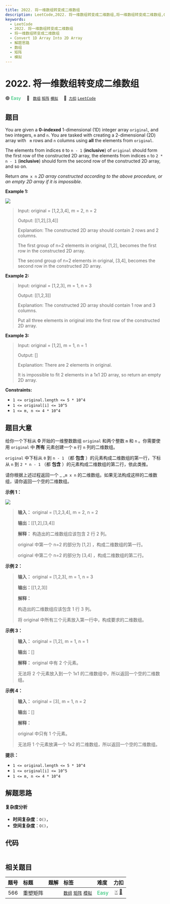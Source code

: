 ```yaml
---
title: 2022. 将一维数组转变成二维数组
description: LeetCode,2022. 将一维数组转变成二维数组,将一维数组转变成二维数组,Convert 1D Array Into 2D Array,解题思路,数组,矩阵,模拟
keywords:
  - LeetCode
  - 2022. 将一维数组转变成二维数组
  - 将一维数组转变成二维数组
  - Convert 1D Array Into 2D Array
  - 解题思路
  - 数组
  - 矩阵
  - 模拟
---
```


# 2022. 将一维数组转变成二维数组

🟢 <font color=#15bd66>Easy</font>&emsp; 🔖&ensp; [`数组`](/tag/array.md) [`矩阵`](/tag/matrix.md) [`模拟`](/tag/simulation.md)&emsp; 🔗&ensp;[`力扣`](https://leetcode.cn/problems/convert-1d-array-into-2d-array) [`LeetCode`](https://leetcode.com/problems/convert-1d-array-into-2d-array)

## 题目

You are given a **0-indexed** 1-dimensional (1D) integer array `original`, and
two integers, `m` and `n`. You are tasked with creating a 2-dimensional (2D)
array with ` m` rows and `n` columns using **all** the elements from
`original`.

The elements from indices `0` to `n - 1` (**inclusive**) of `original` should
form the first row of the constructed 2D array, the elements from indices `n`
to `2 * n - 1` (**inclusive**) should form the second row of the constructed
2D array, and so on.

Return _an_`m x n` _2D array constructed according to the above procedure, or
an empty 2D array if it is impossible_.



**Example 1:**

![](https://assets.leetcode.com/uploads/2021/08/26/image-20210826114243-1.png)

> Input: original = [1,2,3,4], m = 2, n = 2
> 
> Output: [[1,2],[3,4]]
> 
> Explanation: The constructed 2D array should contain 2 rows and 2 columns.
> 
> The first group of n=2 elements in original, [1,2], becomes the first row in the constructed 2D array.
> 
> The second group of n=2 elements in original, [3,4], becomes the second row in the constructed 2D array.

**Example 2:**

> Input: original = [1,2,3], m = 1, n = 3
> 
> Output: [[1,2,3]]
> 
> Explanation: The constructed 2D array should contain 1 row and 3 columns.
> 
> Put all three elements in original into the first row of the constructed 2D array.

**Example 3:**

> Input: original = [1,2], m = 1, n = 1
> 
> Output: []
> 
> Explanation: There are 2 elements in original.
> 
> It is impossible to fit 2 elements in a 1x1 2D array, so return an empty 2D array.

**Constraints:**

  * `1 <= original.length <= 5 * 10^4`
  * `1 <= original[i] <= 10^5`
  * `1 <= m, n <= 4 * 10^4`


## 题目大意

给你一个下标从 **0**  开始的一维整数数组 `original` 和两个整数 `m` 和  `n` 。你需要使用 `original` 中
**所有**  元素创建一个 `m` 行 `n` 列的二维数组。

`original` 中下标从 `0` 到 `n - 1` （都 **包含** ）的元素构成二维数组的第一行，下标从 `n` 到 `2 * n - 1`
（都 **包含**  ）的元素构成二维数组的第二行，依此类推。

请你根据上述过程返回一个 _ _`m x n` 的二维数组。如果无法构成这样的二维数组，请你返回一个空的二维数组。



**示例 1：**

![](https://assets.leetcode.com/uploads/2021/08/26/image-20210826114243-1.png)

> 
> 
> 
> 
> 
> **输入：** original = [1,2,3,4], m = 2, n = 2
> 
> **输出：**[[1,2],[3,4]]
> 
> **解释：** 构造出的二维数组应该包含 2 行 2 列。
> 
> original 中第一个 n=2 的部分为 [1,2] ，构成二维数组的第一行。
> 
> original 中第二个 n=2 的部分为 [3,4] ，构成二维数组的第二行。
> 
> 

**示例 2：**

> 
> 
> 
> 
> 
> **输入：** original = [1,2,3], m = 1, n = 3
> 
> **输出：**[[1,2,3]]
> 
> **解释：**
> 
> 构造出的二维数组应该包含 1 行 3 列。
> 
> 将 original 中所有三个元素放入第一行中，构成要求的二维数组。
> 
> 

**示例 3：**

> 
> 
> 
> 
> 
> **输入：** original = [1,2], m = 1, n = 1
> 
> **输出：**[]
> 
> **解释：** original 中有 2 个元素。
> 
> 无法将 2 个元素放入到一个 1x1 的二维数组中，所以返回一个空的二维数组。
> 
> 

**示例 4：**

> 
> 
> 
> 
> 
> **输入：** original = [3], m = 1, n = 2
> 
> **输出：**[]
> 
> **解释：**
> 
> original 中只有 1 个元素。
> 
> 无法将 1 个元素放满一个 1x2 的二维数组，所以返回一个空的二维数组。
> 
> 



**提示：**

  * `1 <= original.length <= 5 * 10^4`
  * `1 <= original[i] <= 10^5`
  * `1 <= m, n <= 4 * 10^4`


## 解题思路

#### 复杂度分析

- **时间复杂度**：`O()`，
- **空间复杂度**：`O()`，

## 代码

```javascript

```

## 相关题目

<!-- prettier-ignore -->
| 题号 | 标题 | 题解 | 标签 | 难度 | 力扣 |
| :------: | :------ | :------: | :------ | :------ | :------: |
| 566 | 重塑矩阵 |  |  [`数组`](/tag/array.md) [`矩阵`](/tag/matrix.md) [`模拟`](/tag/simulation.md) | <font color=#15bd66>Easy</font> | [🀄️](https://leetcode.cn/problems/reshape-the-matrix) [🔗](https://leetcode.com/problems/reshape-the-matrix) |
